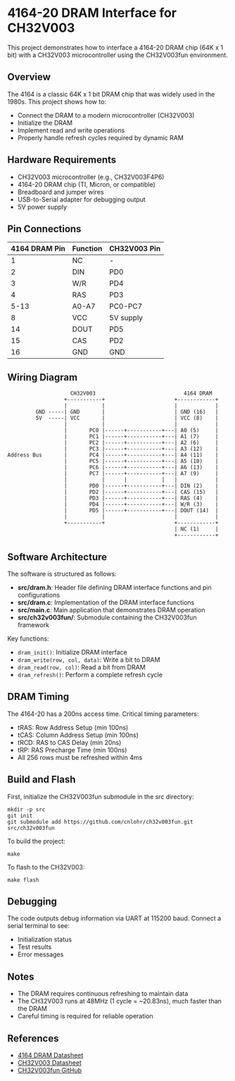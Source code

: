 # 4164-20 DRAM Interface for CH32V003

This project demonstrates how to interface a 4164-20 DRAM chip (64K x 1 bit) with a CH32V003 microcontroller using the CH32V003fun environment.

## Overview

The 4164 is a classic 64K x 1 bit DRAM chip that was widely used in the 1980s. This project shows how to:
- Connect the DRAM to a modern microcontroller (CH32V003)
- Initialize the DRAM
- Implement read and write operations
- Properly handle refresh cycles required by dynamic RAM

## Hardware Requirements

- CH32V003 microcontroller (e.g., CH32V003F4P6)
- 4164-20 DRAM chip (TI, Micron, or compatible)
- Breadboard and jumper wires
- USB-to-Serial adapter for debugging output
- 5V power supply

## Pin Connections

| 4164 DRAM Pin | Function | CH32V003 Pin |
|---------------|----------|--------------|
| 1             | NC       | -            |
| 2             | DIN      | PD0          |
| 3             | W/R      | PD4          |
| 4             | RAS      | PD3          |
| 5-13          | A0-A7    | PC0-PC7      |
| 8             | VCC      | 5V supply    |
| 14            | DOUT     | PD5          |
| 15            | CAS      | PD2          |
| 16            | GND      | GND          |

## Wiring Diagram

```
                    CH32V003                            4164 DRAM
                  +-----------+                      +------------+
                  |           |                      |            |
         GND -----| GND       |                      | GND (16)   |
         5V  -----| VCC       |                      | VCC (8)    |
                  |           |                      |            |
                  |       PC0 |------+-----------+---| A0 (5)     |
                  |       PC1 |------+-----------+---| A1 (7)     |
                  |       PC2 |------+-----------+---| A2 (6)     |
                  |       PC3 |------+-----------+---| A3 (12)    |
Address Bus       |       PC4 |------+-----------+---| A4 (11)    |
                  |       PC5 |------+-----------+---| A5 (10)    |
                  |       PC6 |------+-----------+---| A6 (13)    |
                  |       PC7 |------+-----------+---| A7 (9)     |
                  |           |      |           |   |            |
                  |       PD0 |------+-----------+---| DIN (2)    |
                  |       PD2 |------+-----------+---| CAS (15)   |
                  |       PD3 |------+-----------+---| RAS (4)    |
                  |       PD4 |------+-----------+---| W/R (3)    |
                  |       PD5 |------+-----------+---| DOUT (14)  |
                  |           |                      |            |
                  +-----------+                      +------------+
                                                     | NC (1)     |
                                                     +------------+
```

## Software Architecture

The software is structured as follows:

- **src/dram.h**: Header file defining DRAM interface functions and pin configurations
- **src/dram.c**: Implementation of the DRAM interface functions
- **src/main.c**: Main application that demonstrates DRAM operation
- **src/ch32v003fun/**: Submodule containing the CH32V003fun framework

Key functions:
- `dram_init()`: Initialize DRAM interface
- `dram_write(row, col, data)`: Write a bit to DRAM
- `dram_read(row, col)`: Read a bit from DRAM
- `dram_refresh()`: Perform a complete refresh cycle

## DRAM Timing

The 4164-20 has a 200ns access time. Critical timing parameters:
- tRAS: Row Address Setup (min 100ns)
- tCAS: Column Address Setup (min 100ns)
- tRCD: RAS to CAS Delay (min 20ns)
- tRP: RAS Precharge Time (min 100ns)
- All 256 rows must be refreshed within 4ms

## Build and Flash

First, initialize the CH32V003fun submodule in the src directory:
```
mkdir -p src
git init
git submodule add https://github.com/cnlohr/ch32v003fun.git src/ch32v003fun
```

To build the project:
```
make
```

To flash to the CH32V003:
```
make flash
```

## Debugging

The code outputs debug information via UART at 115200 baud. Connect a serial terminal to see:
- Initialization status
- Test results
- Error messages

## Notes

- The DRAM requires continuous refreshing to maintain data
- The CH32V003 runs at 48MHz (1 cycle = ~20.83ns), much faster than the DRAM
- Careful timing is required for reliable operation

## References

- [4164 DRAM Datasheet](https://www.datasheetarchive.com/TMS4164-datasheet.html)
- [CH32V003 Datasheet](https://www.wch.cn/downloads/CH32V003DS0_PDF.html)
- [CH32V003fun GitHub](https://github.com/cnlohr/ch32v003fun)